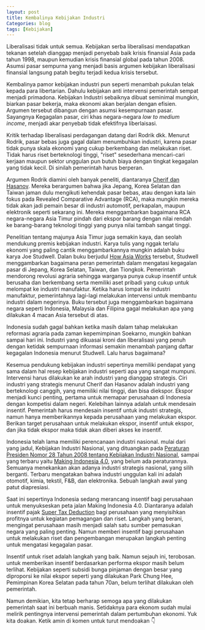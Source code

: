 ```yaml
---
layout: post
title: Kembalinya Kebijakan Industri
Categories: blog
tags: [Kebijakan]
---
```


Liberalisasi tidak untuk semua. Kebijakan serba liberalisasi mendapatkan tekanan setelah dianggap menjadi penyebab baik krisis finansial Asia pada tahun 1998, maupun kemudian krisis finansial global pada tahun 2008. Asumsi pasar sempurna yang menjadi basis argumen kebijakan liberalisasi finansial langsung patah begitu terjadi kedua krisis tersebut. 

Kembalinya pamor kebijakan industri pun seperti menambah pukulan telak kepada para libertarian. Dahulu kebijakan anti intervensi pemerintah sempat menjadi primadona. Kebijakan Industri sebaiknya dibuat seminimal mungkin, biarkan pasar bekerja, maka ekonomi akan berjalan dengan efisien. Argumen tersebut dibangun dengan asumsi kesempurnaan pasar. Sayangnya Kegagalan pasar, ciri khas negara-negara *low to medium income*, menjadi akar penyebab tidak efektifnya liberlaisasi.

Kritik terhadap liberalisasi perdagangan datang dari Rodrik dkk. Menurut Rodrik, pasar bebas juga gagal dalam menumbuhkan industri, karena pasar tidak punya skala ekonomi yang cukup berkembang dan melakukan riset. Tidak harus riset berteknologi tinggi, "riset" sesederhana mencari-cari kerjaan maupun sektor unggulan pun butuh biaya dengan tingkat kegagalan yang tidak kecil. Di sinilah pemerintah harus berperan.

Argumen Rodrik diamini oleh banyak peneliti, diantaranya [Cherif dan Hasanov](https://www.elibrary.imf.org/view/IMF001/25883-9781498305402/25883-9781498305402/Other_formats/Source_PDF/25883-9781498305600.pdf?redirect=true). Mereka berargumen bahwa jika Jepang, Korea Selatan dan Taiwan jaman dulu mengikuti kehendak pasar bebas, atau dengan kata lain fokus pada Revealed Comparative Advantage (RCA), maka mungkin mereka tidak akan jadi pemain besar di industri automotif, perkapalan, maupun elektronik seperti sekarang ini. Mereka menggambarkan bagaimana RCA negara-negara Asia Timur pindah dari ekspor barang dengan nilai rendah ke barang-barang teknologi tinggi yang punya nilai tambah sangat tinggi.

Penelitian tentang majunya Asia Timur juga semakin kaya, dan seolah mendukung premis kebijakan industri. Karya tulis yang nggak terlalu ekonomi yang paling cantik menggambarkannya mungkin adalah buku karya Joe Studwell. Dalan buku berjudul [How Asia Works](https://www.amazon.com/How-Asia-Works-Joe-Studwell/dp/0802121322) tersebut, Studwell menggambarkan bagaimana peran pemerintah dalam mengatasi kegagalan pasar di Jepang, Korea Selatan, Taiwan, dan Tiongkok. Pemerintah mendorong revolusi agraria sehingga warganya punya cukup insentif untuk berusaha dan berkembang serta memiliki aset pribadi yang cukup untuk melompat ke industri manufaktur. Ketika harus lompat ke industri manufaktur, pemerintahnya lagi-lagi melakukan intervensi untuk membantu industri dalam negerinya. Buku tersebut juga menggambarkan bagaimana negara seperti Indonesia, Malaysia dan Filipina gagal melakukan apa yang dilakukan 4 macan Asia tersebut di atas.

Indonesia sudah gagal bahkan ketika masih dalam tahap melakukan reformasi agraria pada zaman kepemimpinan Soekarno, mungkin bahkan sampai hari ini. Industri yang dikuasai kroni dan liberalisasi yang penuh dengan ketidak sempurnaan informasi semakin menambah panjang daftar kegagalan Indonesia menurut Studwell. Lalu harus bagaimana?

Kesemua pendukung kebijakan industri sepertinya memiliki pendapat yang sama dalam hal resep kebijakan industri seperti apa yang sangat mumpuni. Intervensi harus dilakukan ke arah industri yang dianggap strategis. Ciri industri yang strategis menurut Cherif dan Hasanov adalah industri yang berteknologi canggih, yang memiliki nilai tinggi, dan bisa diekspor. Ekspor menjadi kunci penting, pertama untuk memapar perusahaan di Indonesia dengan kompetisi dalam negeri. Kelebihan lainnya adalah untuk mendesain insentif. Pemerintah harus mendesain insentif untuk industri strategis, namun hanya memberikannya kepada perusahaan yang melakukan ekspor. Berikan target perusahaan untuk melakukan ekspor, insentif untuk ekspor, dan jika tidak ekspor maka tidak akan diberi akses ke insentif.

Indonesia telah lama memiliki perencanaan industri nasional. mulai dari yang jadul, Kebijakan Industri Nasional, yang dituangkan pada [Peraturan Presiden Nomor 28 Tahun 2008 tentang Kebijakan Industri Nasional](https://kemenperin.go.id/artikel/19/Kebijakan-Industri-Nasional), sampai yang terbaru yaitu [Making Indonesia 4.0](https://www.atkearney.com/operations-performance-transformation/indonesia-4.0-the-transformation-opportunity), yang belum ada peraturannya. Semuanya menekankan akan adanya industri strategis nasional, yang silih berganti. Terbaru mengatakan bahwa industri unggulan kali ini adalah otomotif, kimia, tekstil, F&B, dan elektronika. Sebuah langkah awal yang patut diapresiasi.

Saat ini sepertinya Indonesia sedang merancang insentif bagi perusahaan untuk menyukseskan peta jalan Making Indonesia 4.0. Diantaranya adalah insentif pajak [Super Tax Deduction](https://www.ey.com/gl/en/services/tax/international-tax/alert--indonesia-issues-implementing-regulations-for-200-percent-super-deduction) bagi perusahaan yang menyisihkan profitnya untuk kegiatan pemagangan dan riset. Langkah yang berani, mengingat perusahaan masih menjadi salah satu sumber pemasukan negara yang paling penting. Namun memberi insentif bagi perusahaan untuk melakukan riset dan pengembangan merupakan langkah penting untuk mengatasi kegagalan pasar.

Insentif untuk riset adalah langkah yang baik. Namun sejauh ini, terobosan. untuk memberikan insentif berdasarkan performa ekspor masih belum terlihat. Kebijakan seperti subsidi bunga pinjaman dengan besar yang diproporsi ke nilai ekspor seperti yang dilakukan Park Chung Hee, Pemimpinan Korea Selatan pada tahun 70an, belum terlihat dilakukan oleh pemerintah. 

Namun demikian, kita tetap berharap semoga apa yang dilakukan pemerintah saat ini berbuah manis. Setidaknya para ekonom sudah mulai melirik pentingnya intervensi pemerintah dalam pertumbuhan ekonomi. Yuk kita doakan. Ketik amin di komen untuk turut mendoakan :point_down:
